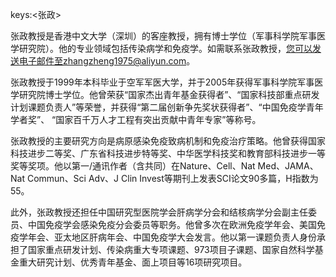 keys:<张政>


张政教授是香港中文大学（深圳）的客座教授，拥有博士学位（军事科学院军事医学研究院）。他的专业领域包括传染病学和免疫学。如需联系张政教授，您可以发送电子邮件至zhangzheng1975@aliyun.com。

张政教授于1999年本科毕业于空军军医大学，并于2005年获得军事科学院军事医学研究院博士学位。他曾荣获“国家杰出青年基金获得者”、“国家科技部重点研发计划课题负责人”等荣誉，并获得“第二届创新争先奖状获得者”、“中国免疫学青年学者奖”、 “国家百千万人才工程有突出贡献中青年专家”等称号。

张政教授的主要研究方向是病原感染免疫致病机制和免疫治疗策略。他曾获得国家科技进步二等奖、广东省科技进步特等奖、中华医学科技奖和教育部科技进步一等奖等奖项。他以第一/通讯作者（含共同）在Nature、Cell、Nat Med、JAMA、Nat Commun、Sci Adv、J Clin Invest等期刊上发表SCI论文90多篇，H指数为55。

此外，张政教授还担任中国研究型医院学会肝病学分会和结核病学分会副主任委员、中国免疫学会感染免疫分会委员等职务。他曾多次在欧洲免疫学年会、美国免疫学年会、亚太地区肝病年会、中国免疫学大会发言。他以第一课题负责人身份承担了国家重点研发计划、传染病重大专项课题、973项目子课题、国家自然科学基金重大研究计划、优秀青年基金、面上项目等16项研究项目。